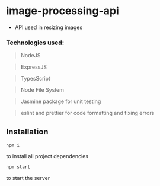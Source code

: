 # image-processing-api
- API used in resizing images

### Technologies used:
>NodeJS

>ExpressJS

>TypesScript

>Node File System

>Jasmine package for unit testing

>eslint and prettier for code formatting and fixing errors

## Installation

```
npm i
```
to install all project dependencies
```
npm start
```
to start the server